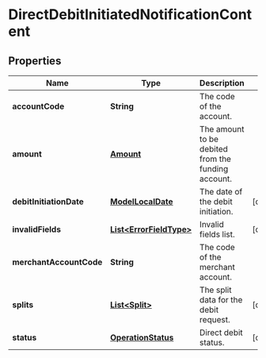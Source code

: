 

# DirectDebitInitiatedNotificationContent


## Properties

| Name | Type | Description | Notes |
|------------ | ------------- | ------------- | -------------|
|**accountCode** | **String** | The code of the account. |  |
|**amount** | [**Amount**](Amount.md) | The amount to be debited from the funding account. |  |
|**debitInitiationDate** | [**ModelLocalDate**](ModelLocalDate.md) | The date of the debit initiation. |  [optional] |
|**invalidFields** | [**List&lt;ErrorFieldType&gt;**](ErrorFieldType.md) | Invalid fields list. |  [optional] |
|**merchantAccountCode** | **String** | The code of the merchant account. |  |
|**splits** | [**List&lt;Split&gt;**](Split.md) | The split data for the debit request. |  [optional] |
|**status** | [**OperationStatus**](OperationStatus.md) | Direct debit status. |  [optional] |



